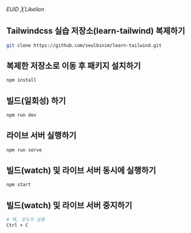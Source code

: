 ###### EUID ╳ Likelion

## Tailwindcss 실습 저장소(learn-tailwind) 복제하기

```sh
git clone https://github.com/seulbinim/learn-tailwind.git
```

## 복제한 저장소로 이동 후 패키지 설치하기

```sh
npm install
```

## 빌드(일회성) 하기

```sh
npm run dev
```

## 라이브 서버 실행하기

```sh
npm run serve
```

## 빌드(watch) 및 라이브 서버 동시에 실행하기

```sh
npm start
```

## 빌드(watch) 및 라이브 서버 중지하기

```sh
# 맥, 윈도우 공통
Ctrl + C
```
